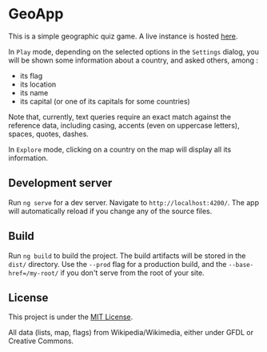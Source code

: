 # GeoApp

This is a simple geographic quiz game. A live instance is hosted [here](https://famille-lafay.fr/geo/).

In `Play` mode, depending on the selected options in the `Settings` dialog, you will be shown some information about a country, and asked others, among :
- its flag
- its location
- its name
- its capital (or one of its capitals for some countries)

Note that, currently, text queries require an exact match against the reference data, including casing, accents (even on uppercase letters), spaces, quotes, dashes.

In `Explore` mode, clicking on a country on the map will display all its information.

## Development server

Run `ng serve` for a dev server. Navigate to `http://localhost:4200/`. The app will automatically reload if you change any of the source files.

## Build

Run `ng build` to build the project. The build artifacts will be stored in the `dist/` directory. Use the `--prod` flag for a production build, and the `--base-href=/my-root/` if you don't serve from the root of your site.

## License

This project is under the [MIT License](LICENSE).

All data (lists, map, flags) from Wikipedia/Wikimedia, either under GFDL or Creative Commons.
